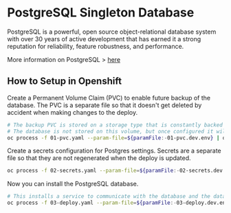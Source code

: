 # PostgreSQL Singleton Database

PostgreSQL is a powerful, open source object-relational database system with over 30 years of active development that has earned it a strong reputation for reliability, feature robustness, and performance.

More information on PostgreSQL > [here](https://www.postgresql.org/)

## How to Setup in Openshift

Create a Permanent Volume Claim (PVC) to enable future backup of the database.
The PVC is a separate file so that it doesn't get deleted by accident when making changes to the deploy.

```bash
# The backup PVC is stored on a storage type that is constantly backed up by the Exchange Lab.
# The database is not stored on this volume, but once configured it will place backups on this volume.
oc process -f 01-pvc.yaml --param-file=${paramFile:-01-pvc.dev.env} | oc create --save-config=true -f -
```

Create a secrets configuration for Postgres settings.
Secrets are a separate file so that they are not regenerated when the deploy is updated.

```bash
oc process -f 02-secrets.yaml --param-file=${paramFile:-02-secrets.dev.env} | oc create --save-config=true -f -
```

Now you can install the PostgreSQL database.

```bash
# This installs a service to communicate with the database and the database itself.
oc process -f 03-deploy.yaml --param-file=${paramFile:-03-deploy.dev.env} | oc create --save-config=true -f -
```

